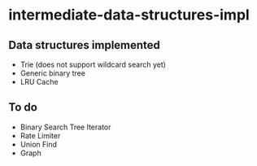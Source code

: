 # intermediate-data-structures-impl

## Data structures implemented
- Trie (does not support wildcard search yet)
- Generic binary tree 
- LRU Cache

## To do
- Binary Search Tree Iterator
- Rate Limiter
- Union Find
- Graph
